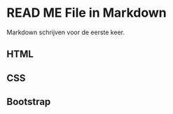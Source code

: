 
# READ ME File in Markdown

 Markdown schrijven voor de eerste keer.

## HTML

## CSS

## Bootstrap

